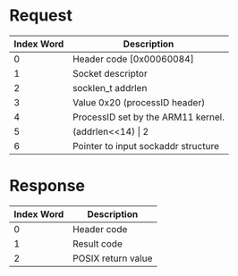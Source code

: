 # Request

| Index Word | Description                         |
|------------|-------------------------------------|
| 0          | Header code \[0x00060084\]          |
| 1          | Socket descriptor                   |
| 2          | socklen_t addrlen                   |
| 3          | Value 0x20 (processID header)       |
| 4          | ProcessID set by the ARM11 kernel.  |
| 5          | (addrlen\<\<14) \| 2                |
| 6          | Pointer to input sockaddr structure |

# Response

| Index Word | Description        |
|------------|--------------------|
| 0          | Header code        |
| 1          | Result code        |
| 2          | POSIX return value |